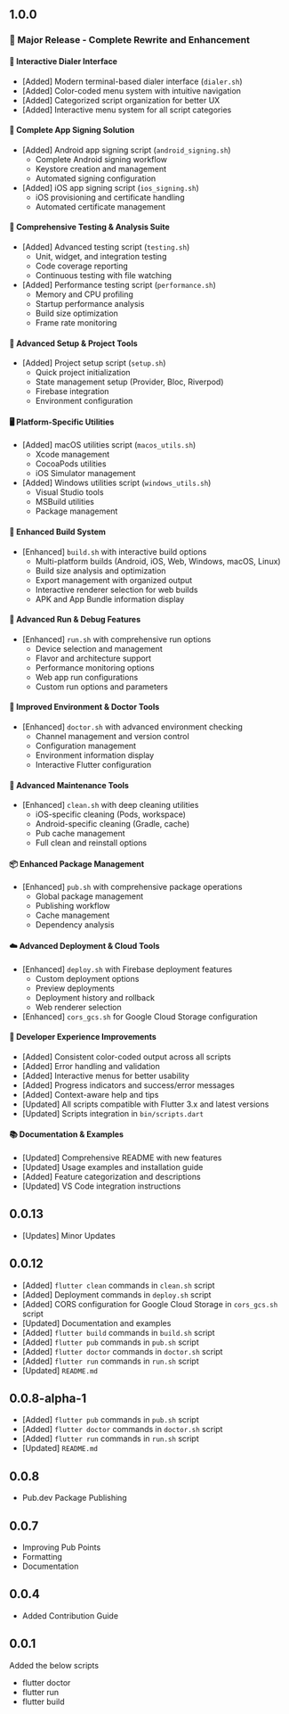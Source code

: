 ## 1.0.0

### 🎉 Major Release - Complete Rewrite and Enhancement

#### 🎯 Interactive Dialer Interface
- [Added] Modern terminal-based dialer interface (`dialer.sh`)
- [Added] Color-coded menu system with intuitive navigation
- [Added] Categorized script organization for better UX
- [Added] Interactive menu system for all script categories

#### 🔐 Complete App Signing Solution
- [Added] Android app signing script (`android_signing.sh`)
  - Complete Android signing workflow
  - Keystore creation and management
  - Automated signing configuration
- [Added] iOS app signing script (`ios_signing.sh`)
  - iOS provisioning and certificate handling
  - Automated certificate management

#### 🧪 Comprehensive Testing & Analysis Suite
- [Added] Advanced testing script (`testing.sh`)
  - Unit, widget, and integration testing
  - Code coverage reporting
  - Continuous testing with file watching
- [Added] Performance testing script (`performance.sh`)
  - Memory and CPU profiling
  - Startup performance analysis
  - Build size optimization
  - Frame rate monitoring

#### 🔧 Advanced Setup & Project Tools
- [Added] Project setup script (`setup.sh`)
  - Quick project initialization
  - State management setup (Provider, Bloc, Riverpod)
  - Firebase integration
  - Environment configuration

#### 🖥️ Platform-Specific Utilities
- [Added] macOS utilities script (`macos_utils.sh`)
  - Xcode management
  - CocoaPods utilities
  - iOS Simulator management
- [Added] Windows utilities script (`windows_utils.sh`)
  - Visual Studio tools
  - MSBuild utilities
  - Package management

#### 🚀 Enhanced Build System
- [Enhanced] `build.sh` with interactive build options
  - Multi-platform builds (Android, iOS, Web, Windows, macOS, Linux)
  - Build size analysis and optimization
  - Export management with organized output
  - Interactive renderer selection for web builds
  - APK and App Bundle information display

#### 🏃 Advanced Run & Debug Features
- [Enhanced] `run.sh` with comprehensive run options
  - Device selection and management
  - Flavor and architecture support
  - Performance monitoring options
  - Web app run configurations
  - Custom run options and parameters

#### 🏥 Improved Environment & Doctor Tools
- [Enhanced] `doctor.sh` with advanced environment checking
  - Channel management and version control
  - Configuration management
  - Environment information display
  - Interactive Flutter configuration

#### 🧹 Advanced Maintenance Tools
- [Enhanced] `clean.sh` with deep cleaning utilities
  - iOS-specific cleaning (Pods, workspace)
  - Android-specific cleaning (Gradle, cache)
  - Pub cache management
  - Full clean and reinstall options

#### 📦 Enhanced Package Management
- [Enhanced] `pub.sh` with comprehensive package operations
  - Global package management
  - Publishing workflow
  - Cache management
  - Dependency analysis

#### ☁️ Advanced Deployment & Cloud Tools
- [Enhanced] `deploy.sh` with Firebase deployment features
  - Custom deployment options
  - Preview deployments
  - Deployment history and rollback
  - Web renderer selection
- [Enhanced] `cors_gcs.sh` for Google Cloud Storage configuration

#### 🔧 Developer Experience Improvements
- [Added] Consistent color-coded output across all scripts
- [Added] Error handling and validation
- [Added] Interactive menus for better usability
- [Added] Progress indicators and success/error messages
- [Added] Context-aware help and tips
- [Updated] All scripts compatible with Flutter 3.x and latest versions
- [Updated] Scripts integration in `bin/scripts.dart`

#### 📚 Documentation & Examples
- [Updated] Comprehensive README with new features
- [Updated] Usage examples and installation guide
- [Added] Feature categorization and descriptions
- [Updated] VS Code integration instructions

## 0.0.13
- [Updates] Minor Updates

## 0.0.12

- [Added] `flutter clean` commands in `clean.sh` script
- [Added] Deployment commands in `deploy.sh` script
- [Added] CORS configuration for Google Cloud Storage in `cors_gcs.sh` script
- [Updated] Documentation and examples
- [Added] `flutter build` commands in `build.sh` script
- [Added] `flutter pub` commands in `pub.sh` script
- [Added] `flutter doctor` commands in `doctor.sh` script
- [Added] `flutter run` commands in `run.sh` script
- [Updated] `README.md`

## 0.0.8-alpha-1

- [Added] `flutter pub` commands in `pub.sh` script
- [Added] `flutter doctor` commands in `doctor.sh` script
- [Added] `flutter run` commands in `run.sh` script
- [Updated] `README.md`

## 0.0.8

- Pub.dev Package Publishing

## 0.0.7

- Improving Pub Points
- Formatting
- Documentation

## 0.0.4

- Added Contribution Guide

## 0.0.1

Added the below scripts

- flutter doctor
- flutter run
- flutter build
